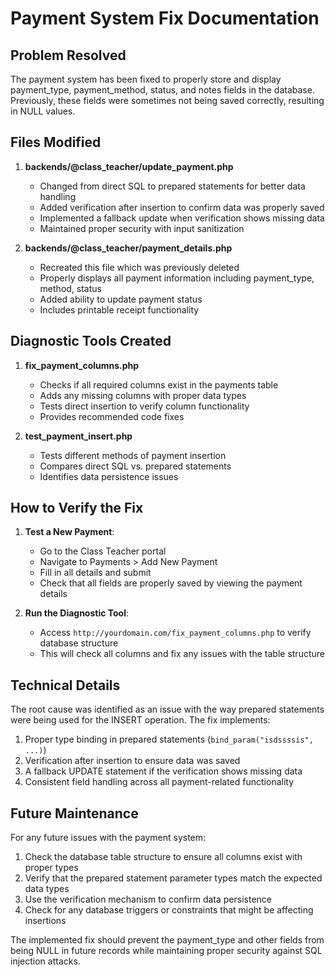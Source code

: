 # Payment System Fix Documentation

## Problem Resolved
The payment system has been fixed to properly store and display payment_type, payment_method, status, and notes fields in the database. Previously, these fields were sometimes not being saved correctly, resulting in NULL values.

## Files Modified

1. **backends/@class_teacher/update_payment.php**
   - Changed from direct SQL to prepared statements for better data handling
   - Added verification after insertion to confirm data was properly saved
   - Implemented a fallback update when verification shows missing data
   - Maintained proper security with input sanitization

2. **backends/@class_teacher/payment_details.php**
   - Recreated this file which was previously deleted
   - Properly displays all payment information including payment_type, method, status
   - Added ability to update payment status
   - Includes printable receipt functionality

## Diagnostic Tools Created

1. **fix_payment_columns.php**
   - Checks if all required columns exist in the payments table
   - Adds any missing columns with proper data types
   - Tests direct insertion to verify column functionality
   - Provides recommended code fixes

2. **test_payment_insert.php**
   - Tests different methods of payment insertion
   - Compares direct SQL vs. prepared statements
   - Identifies data persistence issues

## How to Verify the Fix

1. **Test a New Payment**:
   - Go to the Class Teacher portal
   - Navigate to Payments > Add New Payment
   - Fill in all details and submit
   - Check that all fields are properly saved by viewing the payment details

2. **Run the Diagnostic Tool**:
   - Access `http://yourdomain.com/fix_payment_columns.php` to verify database structure
   - This will check all columns and fix any issues with the table structure

## Technical Details

The root cause was identified as an issue with the way prepared statements were being used for the INSERT operation. The fix implements:

1. Proper type binding in prepared statements (`bind_param("isdssssis", ...)`)
2. Verification after insertion to ensure data was saved
3. A fallback UPDATE statement if the verification shows missing data
4. Consistent field handling across all payment-related functionality

## Future Maintenance

For any future issues with the payment system:

1. Check the database table structure to ensure all columns exist with proper types
2. Verify that the prepared statement parameter types match the expected data types
3. Use the verification mechanism to confirm data persistence
4. Check for any database triggers or constraints that might be affecting insertions

The implemented fix should prevent the payment_type and other fields from being NULL in future records while maintaining proper security against SQL injection attacks. 